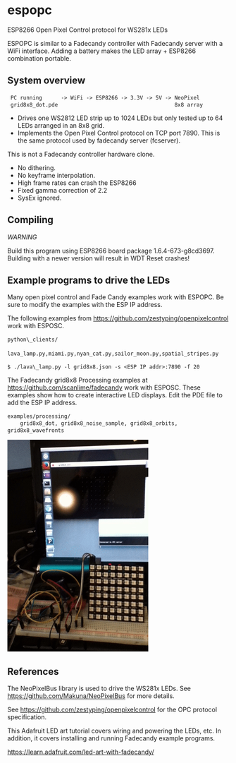 # espopc
ESP8266 Open Pixel Control protocol for WS281x LEDs

ESPOPC is similar to a Fadecandy controller with Fadecandy server with a WiFi
interface. Adding a battery makes the LED array + ESP8266 combination portable.

## System overview

```
 PC running      -> WiFi -> ESP8266 -> 3.3V -> 5V -> NeoPixel
 grid8x8_dot.pde                                     8x8 array
```

- Drives one WS2812 LED strip up to 1024 LEDs but only tested up to 64 LEDs arranged in an 8x8 grid.
- Implements the Open Pixel Control protocol on TCP port 7890. This is the same protocol used by fadecandy server (fcserver).

This is not a Fadecandy controller hardware clone.

- No dithering.
- No keyframe interpolation.
- High frame rates can crash the ESP8266
- Fixed gamma correction of 2.2
- SysEx ignored.

## Compiling

*WARNING*

Build this program using ESP8266 board package 1.6.4-673-g8cd3697. Building
with a newer version will result in WDT Reset crashes!

## Example programs to drive the LEDs

Many open pixel control and Fade Candy examples work with ESPOPC. Be sure to
modify the examples with the ESP IP address.

The following examples from https://github.com/zestyping/openpixelcontrol work
with ESPOSC.

    python\_clients/
        lava_lamp.py,miami.py,nyan_cat.py,sailor_moon.py,spatial_stripes.py

```
$ ./lava\_lamp.py -l grid8x8.json -s <ESP IP addr>:7890 -f 20
```

The Fadecandy grid8x8 Processing examples at https://github.com/scanlime/fadecandy work with ESPOSC. These examples show how
to create interactive LED displays. Edit the PDE file to add the ESP IP address.

    examples/processing/
        grid8x8_dot, grid8x8_noise_sample, grid8x8_orbits, grid8x8_wavefronts

![Automated Playback](./espopc.gif "Automated Playback")

## References

The NeoPixelBus library is used to drive the WS281x LEDs.
See https://github.com/Makuna/NeoPixelBus for more details.

See https://github.com/zestyping/openpixelcontrol for the OPC protocol
specification.

This Adafruit LED art tutorial covers wiring and powering the LEDs, etc. In
addition, it covers installing and running Fadecandy example programs.

https://learn.adafruit.com/led-art-with-fadecandy/

